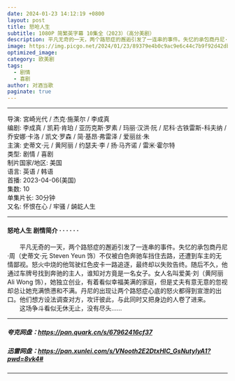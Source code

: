 ```yaml
---
date: 2024-01-23 14:12:19 +0800
layout: post
title: 怒呛人生
subtitle: 1080P 简繁英字幕 10集全（2023）（高分美剧）
description: 平凡无奇的一天，两个路怒症的邂逅引发了一连串的事件。失忆的承包商丹尼·周（史蒂文·元 Steven Yeun 饰）不仅被白色奔驰车挡住去路，还遭到车主的无情鄙视...
image: https://img.picgo.net/2024/01/23/89379e4b0c9ac9e6c44c7b9f92d42db2566d9894e86206a7.webp
optimized_image:
category: 欧美剧
tags:
  - 剧情
  - 喜剧
author: 对酒当歌
paginate: true
---
```


---

导演: 宮崎光代 / 杰克·施莱尔 / 李成真  
编剧: 李成真 / 凯莉·肯珀 / 亚历克斯·罗素 / 玛丽·汉洪·阮 / 尼科·古铁雷斯-科夫纳 / 乔安娜·卡洛 / 凯文·罗森 / 简·基昂·弗雷泽 / 爱丽丝·朱  
主演: 史蒂文·元 / 黄阿丽 / 约瑟夫·李 / 扬·马齐诺 / 雷米·霍尔特  
类型: 剧情 / 喜剧  
制片国家/地区: 美国  
语言: 英语 / 韩语  
首播: 2023-04-06(美国)  
集数: 10  
单集片长: 30分钟  
又名: 怀恨在心 / 牢骚 / 𬺈龁人生  

---

#### 怒呛人生 剧情简介 · · · · · ·

　　平凡无奇的一天，两个路怒症的邂逅引发了一连串的事件。失忆的承包商丹尼·周（史蒂文·元 Steven Yeun 饰）不仅被白色奔驰车挡住去路，还遭到车主的无情鄙视。怒火中烧的他驾驶红色皮卡一路追逐，最终却以失败告终。随后不久，他通过车牌号找到奔驰的主人，谁知对方竟是一名女子。女人名叫爱美·刘（黄阿丽 Ali Wong 饰），她独立创业，有着看似幸福美满的家庭，但是丈夫有意无意的忽视却总让她充满愤懑和不满。丹尼的出现让两个路怒症心底的怒火都得到宣泄的出口。他们想方设法调查对方，攻讦彼此，与此同时又把身边的人卷了进来。  
　　这场争斗看似无休无止，没有尽头……

---

##### 夸克网盘：<https://pan.quark.cn/s/67962416cf37>

##### 迅雷网盘：<https://pan.xunlei.com/s/VNooth2E2DtxHlC_GsNutylyA1?pwd=8vk4#>

---
